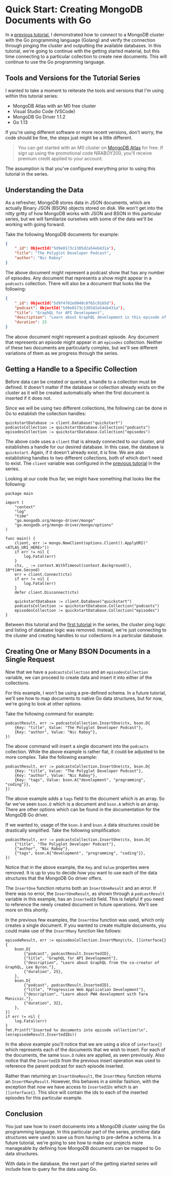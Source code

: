 # Quick Start: Creating MongoDB Documents with Go

In a [previous tutorial](https://), I demonstrated how to connect to a MongoDB cluster with the Go programming language (Golang) and verify the connection through pinging the cluster and outputting the available databases. In this tutorial, we're going to continue with the getting started material, but this time connecting to a particular collection to create new documents. This will continue to use the Go programming language.

## Tools and Versions for the Tutorial Series

I wanted to take a moment to reiterate the tools and versions that I'm using within this tutorial series:

- MongoDB Atlas with an M0 free cluster
- Visual Studio Code (VSCode)
- MongoDB Go Driver 1.1.2
- Go 1.13

If you're using different software or more recent versions, don't worry, the code should be fine, the steps just might be a little different.

> You can get started with an M0 cluster on [MongoDB Atlas](https://www.mongodb.com/cloud) for free. If sign up using the promotional code NRABOY200, you'll receive premium credit applied to your account.

The assumption is that you've configured everything prior to using this tutorial in the series.

## Understanding the Data

As a refresher, MongoDB stores data in JSON documents, which are actually Binary JSON (BSON) objects stored on disk. We won't get into the nitty gritty of how MongoDB works with JSON and BSON in this particular series, but we will familiarize ourselves with some of the data we'll be working with going forward.

Take the following MongoDB documents for example:

```json
{
    "_id": ObjectId("5d9e0173c1305d2a54eb431a"),
    "title": "The Polyglot Developer Podcast",
    "author": "Nic Raboy"
}
```

The above document might represent a podcast show that has any number of episodes. Any document that represents a show might appear in a `podcasts` collection. There will also be a document that looks like the following:

```json
{
    "_id": ObjectId("5d9f4701e9948c0f65c9165d"),
    "podcast": ObjectId("5d9e0173c1305d2a54eb431a"),
    "title": "GraphQL for API Development",
    "description": "Learn about GraphQL development in this episode of the podcast.",
    "duration": 25
}
```

The above document might represent a podcast episode. Any document that represents an episode might appear in an `episodes` collection. Neither of these two documents are particularly complex, but we'll see different variations of them as we progress through the series.

## Getting a Handle to a Specific Collection

Before data can be created or queried, a handle to a collection must be defined. It doesn't matter if the database or collection already exists on the cluster as it will be created automatically when the first document is inserted if it does not.

Since we will be using two different collections, the following can be done in Go to establish the collection handles:

```golang
quickstartDatabase := client.Database("quickstart")
podcastsCollection := quickstartDatabase.Collection("podcasts")
episodesCollection := quickstartDatabase.Collection("episodes")
```

The above code uses a `client` that is already connected to our cluster, and establishes a handle for our desired database. In this case, the database is `quickstart`. Again, if it doesn't already exist, it is fine. We are also establishing handles to two different collections, both of which don't need to exist. The `client` variable was configured in the [previous tutorial](https://) in the series.

Looking at our code thus far, we might have something that looks like the following:

```golang
package main

import (
	"context"
	"log"
	"time"
	"go.mongodb.org/mongo-driver/mongo"
	"go.mongodb.org/mongo-driver/mongo/options"
)

func main() {
    client, err := mongo.NewClient(options.Client().ApplyURI("<ATLAS_URI_HERE>"))
    if err != nil {
        log.Fatal(err)
    }
    ctx, _ := context.WithTimeout(context.Background(), 10*time.Second)
    err = client.Connect(ctx)
    if err != nil {
        log.Fatal(err)
    }
    defer client.Disconnect(ctx)

    quickstartDatabase := client.Database("quickstart")
    podcastsCollection := quickstartDatabase.Collection("podcasts")
    episodesCollection := quickstartDatabase.Collection("episodes")
}
```

Between this tutorial and the [first tutorial](https://) in the series, the cluster ping logic and listing of database logic was removed. Instead, we're just connecting to the cluster and creating handles to our collections in a particular database.

## Creating One or Many BSON Documents in a Single Request

Now that we have a `podcastsCollection` and an `episodesCollection` variable, we can proceed to create data and insert it into either of the collections.

For this example, I won't be using a pre-defined schema. In a future tutorial, we'll see how to map documents to native Go data structures, but for now, we're going to look at other options.

Take the following command for example:

```golang
podcastResult, err := podcastsCollection.InsertOne(ctx, bson.D{
    {Key: "title", Value: "The Polyglot Developer Podcast"},
    {Key: "author", Value: "Nic Raboy"},
})
```

The above command will insert a single document into the `podcasts` collection. While the above example is rather flat, it could be adjusted to be more complex. Take the following example:

```golang
podcastResult, err := podcastsCollection.InsertOne(ctx, bson.D{
    {Key: "title", Value: "The Polyglot Developer Podcast"},
    {Key: "author", Value: "Nic Raboy"},
    {Key: "tags", Value: bson.A{"development", "programming", "coding"}},
})
```

The above example adds a `tags` field to the document which is an array. So far we've seen `bson.D` which is a document and `bson.A` which is an array. There are other options which can be found in the documentation for the MongoDB Go driver.

If we wanted to, usage of the `bson.D` and `bson.A` data structures could be drastically simplified. Take the following simplification:

```golang
podcastResult, err := podcastsCollection.InsertOne(ctx, bson.D{
    {"title", "The Polyglot Developer Podcast"},
    {"author", "Nic Raboy"},
    {"tags", bson.A{"development", "programming", "coding"}},
})
```

Notice that in the above example, the `Key` and `Value` properties were removed. It is up to you to decide how you want to use each of the data structures that the MongoDB Go driver offers.

The `InsertOne` function returns both an `InsertOneResult` and an error. If there was no error, the `InsertOneResult`, as shown through a `podcastResult` variable in this example, has an `InsertedID` field. This is helpful if you need to reference the newly created document in future operations. We'll see more on this shortly.

In the previous few examples, the `InsertOne` function was used, which only creates a single document. If you wanted to create multiple documents, you could make use of the `InsertMany` function like follows:

```golang
episodeResult, err := episodesCollection.InsertMany(ctx, []interface{}{
    bson.D{
        {"podcast", podcastResult.InsertedID},
        {"title", "GraphQL for API Development"},
        {"description", "Learn about GraphQL from the co-creator of GraphQL, Lee Byron."},
        {"duration", 25},
    },
    bson.D{
        {"podcast", podcastResult.InsertedID},
        {"title", "Progressive Web Application Development"},
        {"description", "Learn about PWA development with Tara Manicsic."},
        {"duration", 32},
    },
})
if err != nil {
    log.Fatal(err)
}
fmt.Printf("Inserted %v documents into episode collection!\n", len(episodeResult.InsertedIDs))
```

In the above example you'll notice that we are using a slice of `interface{}` which represents each of the documents that we wish to insert. For each of the documents, the same `bson.D` rules are applied, as seen previously. Also notice that the `InsertedID` from the previous insert operation was used to reference the parent podcast for each episode inserted.

Rather than returning an `InsertOneResult`, the `InsertMany` function returns an `InsertManyResult`. However, this behaves in a similar fashion, with the exception that now we have access to `InsertedIDs` which is an `[]interface{}`. This slice will contain the ids to each of the inserted episodes for this particular example.

## Conclusion

You just saw how to insert documents into a MongoDB cluster using the Go programming language. In this particular part of the series, primitive data structures were used to save us from having to pre-define a schema. In a future tutorial, we're going to see how to make our projects more manageable by defining how MongoDB documents can be mapped to Go data structures.

With data in the database, the next part of the getting started series will include how to query for the data using Go.